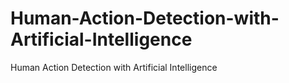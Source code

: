 # Human-Action-Detection-with-Artificial-Intelligence
Human Action Detection with Artificial Intelligence
